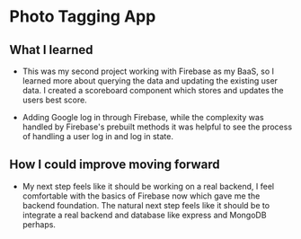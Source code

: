 # Photo Tagging App

## What I learned

- This was my second project working with Firebase as my BaaS, so I learned more about querying the data and updating the existing user data. I created a scoreboard component which stores and updates the users best score.

- Adding Google log in through Firebase, while the complexity was handled by Firebase's prebuilt methods it was helpful to see the process of handling a user log in and log in state.

## How I could improve moving forward 

- My next step feels like it should be working on a real backend, I feel comfortable with the basics of Firebase now which gave me the backend foundation. The natural next step feels like it should be to integrate a real backend and database like express and MongoDB perhaps.